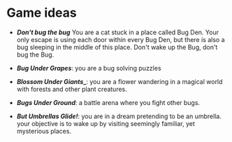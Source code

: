 # Game ideas

- **_Don't bug the bug_** You are a cat stuck in a place called Bug Den. Your only escape is using each door within every Bug Den, but there is also a bug sleeping in the middle of this place. Don't wake up the Bug, don't bug the Bug.

- **_Bug Under Grapes_**: you are a bug solving puzzles

- **_Blossom Under Giants__**: you are a flower wandering in a magical world with forests and other plant creatures.

- **_Bugs Under Ground_**: a battle arena where you fight other bugs. 

- **_But Umbrellas Glide!_**: you are in a dream pretending to be an umbrella. your objective is to wake up by visiting seemingly familiar, yet mysterious places.
